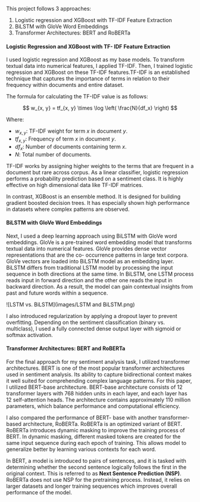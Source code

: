 This project follows 3 approaches:
1. Logistic regression and XGBoost with TF-IDF Feature Extraction
2. BiLSTM with GloVe Word Embeddings
3. Transformer Architectures: BERT and RoBERTa

#### Logistic Regression and XGBoost with TF- IDF Feature Extraction

I used logistic regression and XGBoost as my base models. To transform textual data into numerical features, I applied TF-IDF. Then, I trained logistic regression and XGBoost on these TF-IDF features.TF-IDF is an established technique that captures the importance of terms in relation to their frequency within documents and entire dataset.

The formula for calculating the TF-IDF value is as follows:

$$
w_{x, y} = tf_{x, y} \times \log \left( \frac{N}{df_x} \right)
$$

Where:
- $w_{x, y}$: TF-IDF weight for term $x$ in document $y$.
- $tf_{x, y}$: Frequency of term $x$ in document $y$.
- $df_x$: Number of documents containing term $x$.
- $N$: Total number of documents.

TF-IDF works by assigning higher weights to the terms that are frequent in a document but rare across corpus.
As a linear classifier, logistic regression performs a probability prediction based on a sentiment class. It is highly effective on high dimensional data like TF-IDF matrices.

In contrast, XGBoost is an ensemble method. It is designed for building gradient boosted decision trees. It has especially shown high performance in datasets where complex patterns are observed.

#### BiLSTM with GloVe Word Embeddings

Next, I used a deep learning approach using BiLSTM with GloVe word embeddings. GloVe is a pre-trained word embedding model that transforms textual data into numerical features. GloVe provides dense vector representations that are the co- occurrence patterns in large text corpora. GloVe vectors are loaded into BiLSTM model as an embedding layer.
BiLSTM differs from traditional LSTM model by processing the input sequence in both directions at the same time. In BiLSTM, one LSTM process reads input in forward direction and the other one reads the input in backward direction. As a result, the model can gain contextual insights from past and future words within a sequence.

![LSTM vs. BiLSTM](images/LSTM and BiLSTM.png)

I also introduced regularization by applying a dropout layer to prevent overfitting. Depending on the sentiment classification (binary vs. multiclass), I used a fully connected dense output layer with sigmoid or softmax activation.

#### Transformer Architectures: BERT and RoBERTa

For the final approach for my sentiment analysis task, I utilized transformer architectures. BERT is one of the most popular transformer architectures used in sentiment analysis. Its ability to capture bidirectional context makes it well suited for comprehending complex language patterns. For this paper, I utilized BERT-base architecture. BERT-base architecture consists of 12 transformer layers with 768 hidden units in each layer, and each layer has 12 self-attention heads. The architecture contains approximately 110 million parameters, which balance performance and computational efficiency.

I also compared the performance of BERT- base with another transformer-based architecture, RoBERTa. RoBERTa is an optimized variant of BERT. RoBERTa introduces dynamic masking to improve the training process of BERT. In dynamic masking, different masked tokens are created for the same input sequence during each epoch of training. This allows model to generalize better by learning various contexts for each word.

In BERT, a model is introduced to pairs of sentences, and it is tasked with determining whether the second sentence logically follows the first in the original context. This is referred to as **Next Sentence Prediction (NSP)**. RoBERTa does not use NSP for the pretraining process. Instead, it relies on larger datasets and longer training sequences which improves overall performance of the model.
